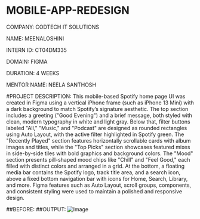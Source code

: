 # MOBILE-APP-REDESIGN

COMPANY: CODTECH IT SOLUTIONS

NAME: MEENALOSHINI

INTERN ID: CT04DM335

DOMAIN: FIGMA

DURATION: 4 WEEKS

MENTOR NAME: NEELA SANTHOSH

#PROJECT DESCRIPTION: This mobile-based Spotify home page UI was created in Figma using a vertical iPhone frame (such as iPhone 13 Mini) with a dark background to match Spotify’s signature aesthetic. The top section includes a greeting ("Good Evening") and a brief message, both styled with clean, modern typography in white and light gray. Below that, filter buttons labeled "All," "Music," and "Podcast" are designed as rounded rectangles using Auto Layout, with the active filter highlighted in Spotify green. The "Recently Played" section features horizontally scrollable cards with album images and titles, while the "Top Picks" section showcases featured mixes in side-by-side tiles with bold graphics and background colors. The "Mood" section presents pill-shaped mood chips like "Chill" and "Feel Good," each filled with distinct colors and arranged in a grid. At the bottom, a floating media bar contains the Spotify logo, track title area, and a search icon, above a fixed bottom navigation bar with icons for Home, Search, Library, and more. Figma features such as Auto Layout, scroll groups, components, and consistent styling were used to maintain a polished and responsive design.

##BEFORE: 
##OUTPUT: ![Image](https://github.com/user-attachments/assets/efdedfee-fc4e-4a7e-9447-b24defd7a49b)
